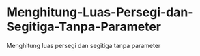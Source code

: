 # Menghitung-Luas-Persegi-dan-Segitiga-Tanpa-Parameter
Menghitung luas persegi dan segitiga tanpa parameter
